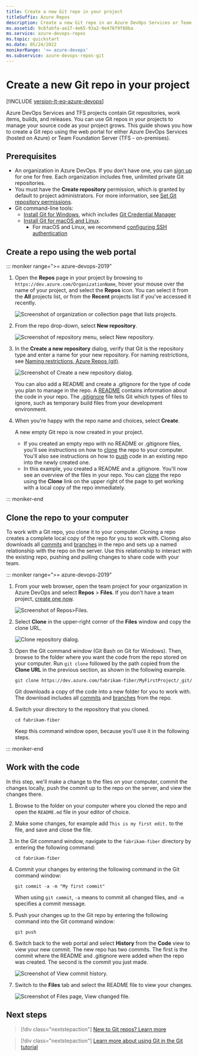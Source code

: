 ```yaml
---
title: Create a new Git repo in your project
titleSuffix: Azure Repos
description: Create a new Git repo in an Azure DevOps Services or Team Foundation Server Project
ms.assetid: 9c6fabfa-ae17-4e65-93a2-9e476f9f88ba
ms.service: azure-devops-repos
ms.topic: quickstart
ms.date: 05/24/2022
monikerRange: '<= azure-devops'
ms.subservice: azure-devops-repos-git
---
```


# Create a new Git repo in your project

[!INCLUDE [version-lt-eq-azure-devops](../../includes/version-lt-eq-azure-devops.md)]

Azure DevOps Services and TFS projects contain Git repositories, work items, builds, and releases. You can use Git repos in your projects to manage your source code as your project grows. This guide shows you how to create a Git repo using the web portal for either Azure DevOps Services (hosted on Azure) or Team Foundation Server (TFS - on-premises).

## Prerequisites

* An organization in Azure DevOps. If you don't have one, you can [sign up](../../organizations/accounts/create-organization.md) for one for free. Each organization includes free, unlimited private Git repositories.
* You must have the **Create repository** permission, which is granted by default to project administrators. For more information, see [Set Git repository permissions](set-git-repository-permissions.md).
* Git command-line tools:
  * [Install Git for Windows](https://git-scm.com/download/win), which includes [Git Credential Manager](set-up-credential-managers.md#windows)
  * [Install Git for macOS and Linux](https://git-scm.com/downloads).
    * For macOS and Linux, we recommend [configuring SSH authentication](../git/use-ssh-keys-to-authenticate.md)

## Create a repo using the web portal 

::: moniker range=">= azure-devops-2019"

1. Open the **Repos** page in your project by browsing to `https://dev.azure.com/OrganizationName`, hover your mouse over the name of your project, and select the **Repos** icon. You can select it from the **All** projects list, or from the **Recent** projects list if you've accessed it recently.

   ![Screenshot of organization or collection page that lists projects.](media/repo-mgmt/select-project-repos.png)

2. From the repo drop-down, select **New repository**.

   ![Screenshot of repository menu, select New repository.](media/repo-mgmt/new-repository.png)

3. In the **Create a new repository** dialog, verify that Git is the repository type and enter a name for your new repository. For naming restrictions, see [Naming restrictions, Azure Repos (git)](../../organizations/settings/naming-restrictions.md). 

   ![Screenshot of Create a new repository dialog.](media/repo-mgmt/create-a-new-repository.png)

	You can also add a README and create a .gitignore for the type of code you plan to manage in the repo. A [README](create-a-readme.md) contains information about the code in your repo. The [.gitignore](ignore-files.md) file tells Git which types of files to ignore, such as temporary build files from your development environment.

4. When you're happy with the repo name and choices, select **Create**.

   A new empty Git repo is now created in your project. 

    - If you created an empty repo with no README or .gitignore files, you'll see instructions on how to [clone](clone.md) the repo to your computer. You'll also see instructions on how to [push](pushing.md) code in an existing repo into the newly created one.
    - In this example, you created a README and a .gitignore. You'll now see an overview of the files in your repo. You can [clone](clone.md) the repo using the **Clone** link on the upper right of the page to get working with a local copy of the repo immediately. 

::: moniker-end



## Clone the repo to your computer

To work with a Git repo, you clone it to your computer. Cloning a repo creates a complete local copy of the repo for you to work with. Cloning also downloads all [commits](commits.md) and [branches](./create-branch.md) in the repo and sets up a named relationship with the repo on the server. Use this relationship to interact with the existing repo, pushing and pulling changes to share code with your team.

::: moniker range=">= azure-devops-2019"

1. From your web browser, open the team project for your organization in Azure DevOps and select **Repos** > **Files**. If you don't have a team project, [create one now](../get-started/sign-up-invite-teammates.md). 

   ![Screenshot of Repos>Files.](./media/clone-repo/repos-files.png)

2. Select **Clone** in the upper-right corner of the **Files** window and copy the clone URL.

   ![Clone repository dialog.](./media/clone-repo/clone-repo.png)

3. Open the Git command window (Git Bash on Git for Windows). Then, browse to the folder where you want the code from the repo stored on your computer. Run `git clone` followed by the path copied from the **Clone URL** in the previous section, as shown in the following example.

   ```
   git clone https://dev.azure.com/fabrikam-fiber/MyFirstProject/_git/
   ```

   Git downloads a copy of the code into a new folder for you to work with. The download includes all [commits](../git/commits.md) and [branches](./create-branch.md) from the repo.

4. Switch your directory to the repository that you cloned.

   ```
   cd fabrikam-fiber
   ```

   Keep this command window open, because you'll use it in the following steps.

::: moniker-end



## Work with the code

In this step, we'll make a change to the files on your computer, commit the changes locally, push the commit up to the repo on the server, and view the changes there.

1. Browse to the folder on your computer where you cloned the repo and open the `README.md` file in your editor of choice.

2. Make some changes, for example add `This is my first edit.` to the file, and save and close the file.

3. In the Git command window, navigate to the `fabrikam-fiber` directory by entering the following command: 

   ```
   cd fabrikam-fiber
   ```

4. Commit your changes by entering the following command in the Git command window:

   ```
   git commit -a -m "My first commit"
   ```

   When using `git commit`, `-a` means to commit all changed files, and `-m` specifies a commit message.

5. Push your changes up to the Git repo by entering the following command into the Git command window:

   ```
   git push
   ```

6. Switch back to the web portal and select **History** from the **Code** view to view your new commit. The new repo has two commits. The first is the commit where the README and .gitignore were added when the repo was created. The second is the commit you just made.

   ![Screenshot of View commit history.](media/repo-mgmt/commit-push.png)

7. Switch to the **Files** tab and select the README file to view your changes.

   ![Screenshot of Files page, View changed file.](media/repo-mgmt/readme-changed-file.png)  

## Next steps

> [!div class="nextstepaction"]
> [New to Git repos? Learn more](/devops/develop/git/set-up-a-git-repository)

> [!div class="nextstepaction"]
> [Learn more about using Git in the Git tutorial](gitworkflow.md)
